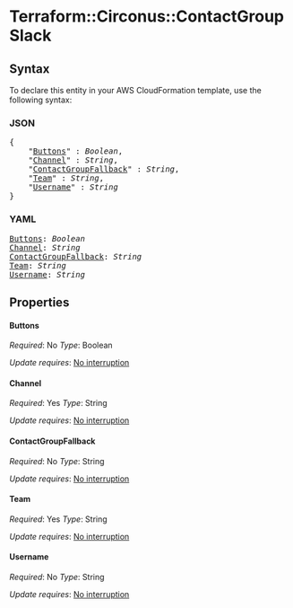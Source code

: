 # Terraform::Circonus::ContactGroup Slack

## Syntax

To declare this entity in your AWS CloudFormation template, use the following syntax:

### JSON

<pre>
{
    "<a href="#buttons" title="Buttons">Buttons</a>" : <i>Boolean</i>,
    "<a href="#channel" title="Channel">Channel</a>" : <i>String</i>,
    "<a href="#contactgroupfallback" title="ContactGroupFallback">ContactGroupFallback</a>" : <i>String</i>,
    "<a href="#team" title="Team">Team</a>" : <i>String</i>,
    "<a href="#username" title="Username">Username</a>" : <i>String</i>
}
</pre>

### YAML

<pre>
<a href="#buttons" title="Buttons">Buttons</a>: <i>Boolean</i>
<a href="#channel" title="Channel">Channel</a>: <i>String</i>
<a href="#contactgroupfallback" title="ContactGroupFallback">ContactGroupFallback</a>: <i>String</i>
<a href="#team" title="Team">Team</a>: <i>String</i>
<a href="#username" title="Username">Username</a>: <i>String</i>
</pre>

## Properties

#### Buttons

_Required_: No
_Type_: Boolean

_Update requires_: [No interruption](https://docs.aws.amazon.com/AWSCloudFormation/latest/UserGuide/using-cfn-updating-stacks-update-behaviors.html#update-no-interrupt)

#### Channel

_Required_: Yes
_Type_: String

_Update requires_: [No interruption](https://docs.aws.amazon.com/AWSCloudFormation/latest/UserGuide/using-cfn-updating-stacks-update-behaviors.html#update-no-interrupt)

#### ContactGroupFallback

_Required_: No
_Type_: String

_Update requires_: [No interruption](https://docs.aws.amazon.com/AWSCloudFormation/latest/UserGuide/using-cfn-updating-stacks-update-behaviors.html#update-no-interrupt)

#### Team

_Required_: Yes
_Type_: String

_Update requires_: [No interruption](https://docs.aws.amazon.com/AWSCloudFormation/latest/UserGuide/using-cfn-updating-stacks-update-behaviors.html#update-no-interrupt)

#### Username

_Required_: No
_Type_: String

_Update requires_: [No interruption](https://docs.aws.amazon.com/AWSCloudFormation/latest/UserGuide/using-cfn-updating-stacks-update-behaviors.html#update-no-interrupt)

